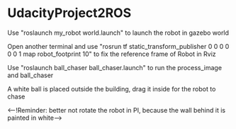# UdacityProject2ROS
Use "roslaunch my_robot world.launch" to launch the robot in gazebo world

Open another terminal and use "rosrun tf static_transform_publisher 0 0 0 0 0 0 1 map robot_footprint 10" to fix the reference frame of Robot in Rviz

Use "roslaunch ball_chaser ball_chaser.launch" to run the process_image and ball_chaser

A white ball is placed outside the building, drag it inside for the robot to chase

<--!Reminder: better not rotate the robot in PI, because the wall behind it is painted in white-->
